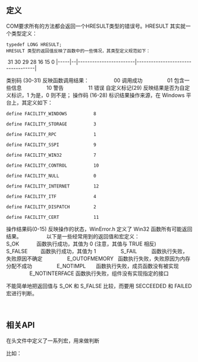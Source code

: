 ## 定义

COM要求所有的方法都会返回一个HRESULT类型的错误号。HRESULT 其实就一个类型定义：

```
typedef LONG HRESULT;
HRESULT 类型的返回值反映了函数中的一些情况，其类型定义规范如下：
```

​    31 30 29 28                     16 15                                 0
   |-----|--|------------------------|-----------------------------------|

类别码 (30-31) 反映函数调用结果：
                 00 调用成功
                 01 包含一些信息
                 10 警告
                 11 错误
自定义标记(29) 反映结果是否为自定义标识，1 为是，0 则不是；
操作码 (16-28) 标识结果操作来源，在 Windows 平台上，其定义如下：

```
define FACILITY_WINDOWS          8

define FACILITY_STORAGE          3

define FACILITY_RPC              1

define FACILITY_SSPI             9

define FACILITY_WIN32            7

define FACILITY_CONTROL          10

define FACILITY_NULL             0

define FACILITY_INTERNET         12

define FACILITY_ITF              4

define FACILITY_DISPATCH         2

define FACILITY_CERT             11

```





操作结果码(0-15) 反映操作的状态，WinError.h 定义了 Win32 函数所有可能返回结果。
                 以下是一些经常用到的返回值和宏定义：
                S_OK             函数执行成功，其值为 0 (注意，其值与 TRUE 相反)
                 S_FALSE          函数执行成功，其值为 1
                 S_FAIL           函数执行失败，失败原因不确定
                 E_OUTOFMEMORY    函数执行失败，失败原因为内存分配不成功
                 E_NOTIMPL        函数执行失败，成员函数没有被实现
                 E_NOTINTERFACE  函数执行失败，组件没有实现指定的接口

不能简单地把返回值与 S_OK 和 S_FALSE 比较，而要用 SECCEEDED 和 FAILED 宏进行判断。 

​             

## 相关API



在头文件中定义了一系列宏，用来做判断

比如：





